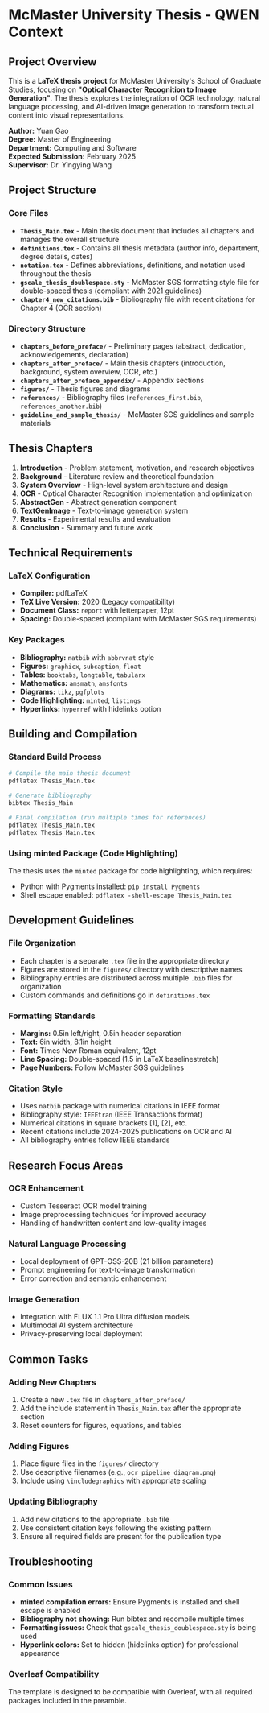 # McMaster University Thesis - QWEN Context

## Project Overview

This is a **LaTeX thesis project** for McMaster University's School of Graduate Studies, focusing on **"Optical Character Recognition to Image Generation"**. The thesis explores the integration of OCR technology, natural language processing, and AI-driven image generation to transform textual content into visual representations.

**Author:** Yuan Gao  
**Degree:** Master of Engineering  
**Department:** Computing and Software  
**Expected Submission:** February 2025  
**Supervisor:** Dr. Yingying Wang

## Project Structure

### Core Files
- **`Thesis_Main.tex`** - Main thesis document that includes all chapters and manages the overall structure
- **`definitions.tex`** - Contains all thesis metadata (author info, department, degree details, dates)
- **`notation.tex`** - Defines abbreviations, definitions, and notation used throughout the thesis
- **`gscale_thesis_doublespace.sty`** - McMaster SGS formatting style file for double-spaced thesis (compliant with 2021 guidelines)
- **`chapter4_new_citations.bib`** - Bibliography file with recent citations for Chapter 4 (OCR section)

### Directory Structure
- **`chapters_before_preface/`** - Preliminary pages (abstract, dedication, acknowledgements, declaration)
- **`chapters_after_preface/`** - Main thesis chapters (introduction, background, system overview, OCR, etc.)
- **`chapters_after_preface_appendix/`** - Appendix sections
- **`figures/`** - Thesis figures and diagrams
- **`references/`** - Bibliography files (`references_first.bib`, `references_another.bib`)
- **`guideline_and_sample_thesis/`** - McMaster SGS guidelines and sample materials

## Thesis Chapters

1. **Introduction** - Problem statement, motivation, and research objectives
2. **Background** - Literature review and theoretical foundation
3. **System Overview** - High-level system architecture and design
4. **OCR** - Optical Character Recognition implementation and optimization
5. **AbstractGen** - Abstract generation component
6. **TextGenImage** - Text-to-image generation system
7. **Results** - Experimental results and evaluation
8. **Conclusion** - Summary and future work

## Technical Requirements

### LaTeX Configuration
- **Compiler:** pdfLaTeX
- **TeX Live Version:** 2020 (Legacy compatibility)
- **Document Class:** `report` with letterpaper, 12pt
- **Spacing:** Double-spaced (compliant with McMaster SGS requirements)

### Key Packages
- **Bibliography:** `natbib` with `abbrvnat` style
- **Figures:** `graphicx`, `subcaption`, `float`
- **Tables:** `booktabs`, `longtable`, `tabularx`
- **Mathematics:** `amsmath`, `amsfonts`
- **Diagrams:** `tikz`, `pgfplots`
- **Code Highlighting:** `minted`, `listings`
- **Hyperlinks:** `hyperref` with hidelinks option

## Building and Compilation

### Standard Build Process
```bash
# Compile the main thesis document
pdflatex Thesis_Main.tex

# Generate bibliography
bibtex Thesis_Main

# Final compilation (run multiple times for references)
pdflatex Thesis_Main.tex
pdflatex Thesis_Main.tex
```

### Using minted Package (Code Highlighting)
The thesis uses the `minted` package for code highlighting, which requires:
- Python with Pygments installed: `pip install Pygments`
- Shell escape enabled: `pdflatex -shell-escape Thesis_Main.tex`

## Development Guidelines

### File Organization
- Each chapter is a separate `.tex` file in the appropriate directory
- Figures are stored in the `figures/` directory with descriptive names
- Bibliography entries are distributed across multiple `.bib` files for organization
- Custom commands and definitions go in `definitions.tex`

### Formatting Standards
- **Margins:** 0.5in left/right, 0.5in header separation
- **Text:** 6in width, 8.1in height
- **Font:** Times New Roman equivalent, 12pt
- **Line Spacing:** Double-spaced (1.5 in LaTeX baselinestretch)
- **Page Numbers:** Follow McMaster SGS guidelines

### Citation Style
- Uses `natbib` package with numerical citations in IEEE format
- Bibliography style: `IEEEtran` (IEEE Transactions format)
- Numerical citations in square brackets [1], [2], etc.
- Recent citations include 2024-2025 publications on OCR and AI
- All bibliography entries follow IEEE standards

## Research Focus Areas

### OCR Enhancement
- Custom Tesseract OCR model training
- Image preprocessing techniques for improved accuracy
- Handling of handwritten content and low-quality images

### Natural Language Processing
- Local deployment of GPT-OSS-20B (21 billion parameters)
- Prompt engineering for text-to-image transformation
- Error correction and semantic enhancement

### Image Generation
- Integration with FLUX 1.1 Pro Ultra diffusion models
- Multimodal AI system architecture
- Privacy-preserving local deployment

## Common Tasks

### Adding New Chapters
1. Create a new `.tex` file in `chapters_after_preface/`
2. Add the include statement in `Thesis_Main.tex` after the appropriate section
3. Reset counters for figures, equations, and tables

### Adding Figures
1. Place figure files in the `figures/` directory
2. Use descriptive filenames (e.g., `ocr_pipeline_diagram.png`)
3. Include using `\includegraphics` with appropriate scaling

### Updating Bibliography
1. Add new citations to the appropriate `.bib` file
2. Use consistent citation keys following the existing pattern
3. Ensure all required fields are present for the publication type

## Troubleshooting

### Common Issues
- **minted compilation errors:** Ensure Pygments is installed and shell escape is enabled
- **Bibliography not showing:** Run bibtex and recompile multiple times
- **Formatting issues:** Check that `gscale_thesis_doublespace.sty` is being used
- **Hyperlink colors:** Set to hidden (hidelinks option) for professional appearance

### Overleaf Compatibility
The template is designed to be compatible with Overleaf, with all required packages included in the preamble.
